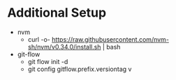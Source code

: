 # Additional Setup

* nvm
  * curl -o- https://raw.githubusercontent.com/nvm-sh/nvm/v0.34.0/install.sh | bash
* git-flow
  * git flow init -d
  * git config gitflow.prefix.versiontag v
